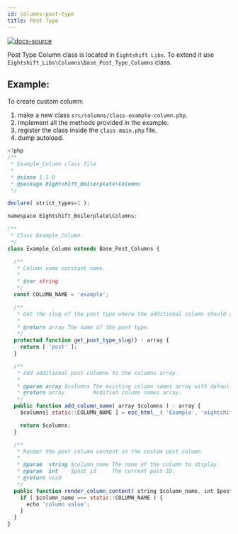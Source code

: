 ```yaml
---
id: columns-post-type
title: Post Type
---
```


[![docs-source](https://img.shields.io/badge/source-eigthshift--libs-blue?style=for-the-badge&logo=php&labelColor=2a2a2a)](https://github.com/infinum/eightshift-libs/tree/v2.0.0/src/columns/class-base-post-type-columns.php)

Post Type Column class is located in `Eightshift Libs`. To extend it use `Eightshift_Libs\Columns\Base_Post_Type_Columns` class.

## Example:

To create custom column:
1. make a new class `src/columns/class-example-column.php`.
2. implement all the methods provided in the example.
3. register the class inside the `class-main.php` file.
4. dump autoload.

```js
<?php
/**
 * Example_Column class file
 *
 * @since 1.1.0
 * @package Eightshift_Boilerplate\Columns
 */

declare( strict_types=1 );

namespace Eightshift_Boilerplate\Columns;

/**
 * Class Example_Column.
 */
class Example_Column extends Base_Post_Columns {

  /**
   * Column name constant name.
   *
   * @var string
   */
  const COLUMN_NAME = 'example';

  /**
   * Get the slug of the post type where the additional column should appear.
   *
   * @return array The name of the post type.
   */
  protected function get_post_type_slug() : array {
    return [ 'post' ];
  }

  /**
   * Add additional post columns to the columns array.
   *
   * @param array $columns The existing column names array with default post columns (title, author, date etc.).
   * @return array         Modified column names array.
   */
  public function add_column_name( array $columns ) : array {
    $columns[ static::COLUMN_NAME ] = esc_html__( 'Example', 'eightshift-boilerplate' );

    return $columns;
  }

  /**
   * Render the post column content in the custom post column
   *
   * @param  string $column_name The name of the column to display.
   * @param  int    $post_id     The current post ID.
   * @return void
   */
  public function render_column_content( string $column_name, int $post_id ) : void {
    if ( $column_name === static::COLUMN_NAME ) {
      echo 'column value';
    }
  }
}
```
